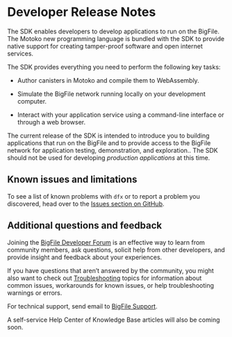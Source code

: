 # Developer Release Notes

The SDK enables developers to develop applications to run on the BigFile. The Motoko new programming language is bundled with the SDK to provide native support for creating tamper-proof software and open internet services.

The SDK provides everything you need to perform the following key tasks:

-   Author canisters in Motoko and compile them to WebAssembly.

-   Simulate the BigFile network running locally on your development computer.


-   Interact with your application service using a command-line interface or through a web browser.

<div class="note">

The current release of the SDK is intended to introduce you to building applications that run on the BigFile and to provide access to the BigFile network for application testing, demonstration, and exploration.. The SDK should not be used for developing *production applications* at this time.

</div>

## Known issues and limitations

To see a list of known problems with `dfx` or to report a problem you discovered, head over to the [Issues section on GitHub](https://github.com/dfinity/sdk/issues).

## Additional questions and feedback

Joining the [BigFile Developer Forum](https://forum.thebigfile.com/) is an effective way to learn from community members, ask questions, solicit help from other developers, and provide insight and feedback about your experiences.

If you have questions that aren’t answered by the community, you might also want to check out [Troubleshooting](/docs/current/developer-docs/smart-contracts/test/troubleshooting) topics for information about common issues, workarounds for known issues, or help troubleshooting warnings or errors.

For technical support, send email to [BigFile Support](mailto:support@dfinity.org).

A self-service Help Center of Knowledge Base articles will also be coming soon.
